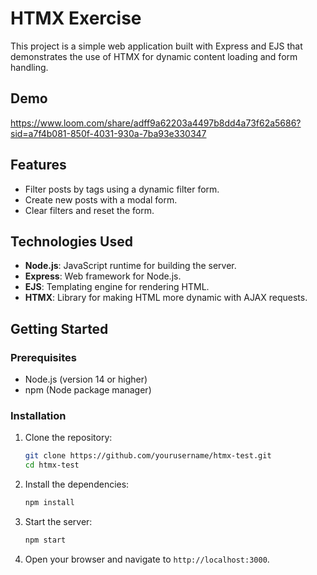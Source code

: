 # HTMX Exercise

This project is a simple web application built with Express and EJS that demonstrates the use of HTMX for dynamic content loading and form handling.

## Demo
https://www.loom.com/share/adff9a62203a4497b8dd4a73f62a5686?sid=a7f4b081-850f-4031-930a-7ba93e330347

## Features

- Filter posts by tags using a dynamic filter form.
- Create new posts with a modal form.
- Clear filters and reset the form.

## Technologies Used

- **Node.js**: JavaScript runtime for building the server.
- **Express**: Web framework for Node.js.
- **EJS**: Templating engine for rendering HTML.
- **HTMX**: Library for making HTML more dynamic with AJAX requests.

## Getting Started

### Prerequisites

- Node.js (version 14 or higher)
- npm (Node package manager)

### Installation

1. Clone the repository:

   ```bash
   git clone https://github.com/yourusername/htmx-test.git
   cd htmx-test
   ```

2. Install the dependencies:

   ```bash
   npm install
   ```

3. Start the server:

   ```bash
   npm start
   ```

4. Open your browser and navigate to `http://localhost:3000`.

